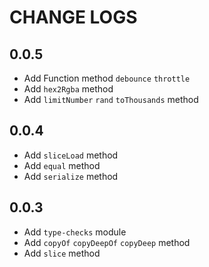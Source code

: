 # CHANGE LOGS

## 0.0.5
* Add Function method `debounce` `throttle`
* Add `hex2Rgba` method
* Add `limitNumber` `rand` `toThousands` method

## 0.0.4
* Add `sliceLoad` method
* Add `equal` method
* Add `serialize` method


## 0.0.3
* Add `type-checks` module
* Add `copyOf` `copyDeepOf` `copyDeep` method
* Add `slice` method